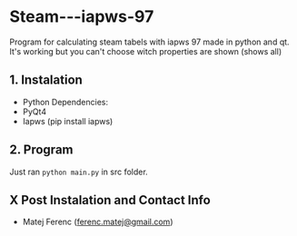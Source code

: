 # Steam---iapws-97
Program for calculating steam tabels with iapws 97 made in python and qt.
It's working but you can't choose witch properties are shown (shows all)

## 1. Instalation
 - Python 
Dependencies:
 - PyQt4
 - Iapws (pip install iapws)
 
## 2. Program
Just ran ```python main.py``` in src folder.

## X Post Instalation and Contact Info

- Matej Ferenc (ferenc.matej@gmail.com)


